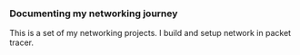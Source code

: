 ### Documenting my networking journey
This is a set of my networking projects. I build and setup network in packet tracer.
